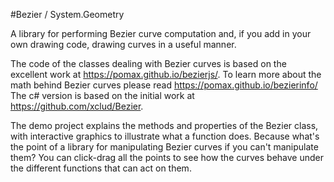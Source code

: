 #Bezier / System.Geometry

A library for performing Bezier curve computation and, if you add in your own drawing code, drawing curves in a useful manner.

The code of the classes dealing with Bezier curves is based on the excellent work at https://pomax.github.io/bezierjs/. To learn more about the math behind Bezier curves please read https://pomax.github.io/bezierinfo/
The c# version is based on the initial work at https://github.com/xclud/Bezier.

The demo project explains the methods and properties of the Bezier class, with interactive graphics to illustrate what a function does. Because what's the point of a library for manipulating Bezier curves if you can't manipulate them? You can click-drag all the points to see how the curves behave under the different functions that can act on them.

